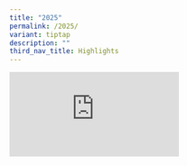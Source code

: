 ```yaml
---
title: "2025"
permalink: /2025/
variant: tiptap
description: ""
third_nav_title: Highlights
---
```

<div class="iframe-wrapper">
<iframe allowfullscreen="true" frameborder="0" src="https://www.facebook.com/plugins/post.php?href=https%3A%2F%2Fwww.facebook.com%2FFuchunPrimarySchool.Singapore%2Fposts%2Fpfbid0QDW1nKMQbr2NgzdvYiqBuA6MiZVb3SYPmvc694otQGUVPMVPJoAxtVaTBwu49CiCl&amp;show_text=true&amp;width=500"></iframe>
</div>
<p></p>